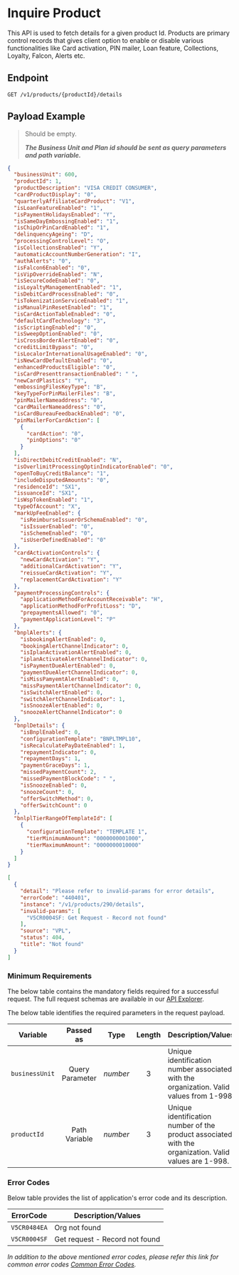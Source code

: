 # Inquire Product

This API is used to fetch details for a given product Id. Products are primary control records that gives client option to enable or disable various functionalities like Card activation, PIN mailer, Loan feature, Collections, Loyalty, Falcon, Alerts etc.
  
## Endpoint

`GET /v1/products/{productId}/details`

## Payload Example

<!--
type: tab
titles: Request, Response, Error
-->

>Should be empty.
>
>***The Business Unit and Plan id should be sent as query parameters and path variable.***

<!--
type: tab
-->

```json
{
  "businessUnit": 600,
  "productId": 1,
  "productDescription": "VISA CREDIT CONSUMER",
  "cardProductDisplay": "0",
  "quarterlyAffiliateCardProduct": "V1",
  "isLoanFeatureEnabled": "1",
  "isPaymentHolidaysEnabled": "Y",
  "isSameDayEmbossingEnabled": "1",
  "isChipOrPinCardEnabled": "1",
  "delinquencyAgeing": "D",
  "processingControlLevel": "O",
  "isCollectionsEnabled": "Y",
  "automaticAccountNumberGeneration": "I",
  "authAlerts": "0",
  "isFalcon6Enabled": "0",
  "isVipOverrideEnabled": "N",
  "isSecureCodeEnabled": "0",
  "isLoyaltyManagementEnabled": "1",
  "isDebitCardProcessEnabled": "0",
  "isTokenizationServiceEnabled": "1",
  "isManualPinResetEnabled": "1",
  "isCardActionTableEnabled": "0",
  "defaultCardTechnology": "3",
  "isScriptingEnabled": "0",
  "isSweepOptionEnabled": "0",
  "isCrossBorderAlertEnabled": "0",
  "creditLimitBypass": "0",
  "isLocalorInternationalUsageEnabled": "0",
  "isNewCardDefaultEnabled": "0",
  "enhancedProductsEligible": "0",
  "isCardPresenttransactionEnabled": " ",
  "newCardPlastics": "Y",
  "embossingFilesKeyType": "B",
  "keyTypeForPinMailerFiles": "B",
  "pinMailerNameaddress": "0",
  "cardMailerNameaddress": "0",
  "isCardBureauFeedbackEnabled": "0",
  "pinMailerForCardAction": [
    {
      "cardAction": "0",
      "pinOptions": "0"
    }
  ],
  "isDirectDebitCreditEnabled": "N",
  "isOverlimitProcessingOptinIndicatorEnabled": "0",
  "openToBuyCreditBalance": "1",
  "includeDisputedAmounts": "0",
  "residenceId": "SX1",
  "issuanceId": "SX1",
  "isWspTokenEnabled": "1",
  "typeOfAccount": "X",
  "markUpFeeEnabled": {
    "isReimburseIssuerOrSchemaEnabled": "0",
    "isIssuerEnabled": "0",
    "isSchemeEnabled": "0",
    "isUserDefinedEnabled": "0"
  },
  "cardActivationControls": {
    "newCardActivation": "Y",
    "additionalCardActivation": "Y",
    "reissueCardActivation": "Y",
    "replacementCardActivation": "Y"
  },
  "paymentProcessingControls": {
    "applicationMethodForAccountReceivable": "H",
    "applicationMethodForProfitLoss": "D",
    "prepaymentsAllowed": "0",
    "paymentApplicationLevel": "P"
  },
  "bnplAlerts": {
    "isbookingAlertEnabled": 0,
    "bookingAlertChannelIndicator": 0,
    "isIplanActivationAlertEnabled": 0,
    "iplanActivateAlertChannelIndicator": 0,
    "isPaymentDueAlertEnabled": 0,
    "paymentDueAlertChannelIndicator": 0,
    "isMissPamyemtAlertEnabled": 0,
    "missPaymentAlertChannelIndicator": 0,
    "isSwitchAlertEnabled": 0,
    "switchAlertChannelIndicator": 1,
    "isSnoozeAlertEnabled": 0,
    "snoozeAlertChannelIndicator": 0
  },
  "bnplDetails": {
    "isBnplEnabled": 0,
    "configurationTemplate": "BNPLTMPL10",
    "isRecalculatePayDateEnabled": 1,
    "repaymentIndicator": 0,
    "repaymentDays": 1,
    "paymentGraceDays": 1,
    "missedPaymentCount": 2,
    "missedPaymentBlockCode": " ",
    "isSnoozeEnabled": 0,
    "snoozeCount": 0,
    "offerSwitchMethod": 0,
    "offerSwitchCount": 0
  },
  "bnlplTierRangeOfTemplateId": [
    {
      "configurationTemplate": "TEMPLATE 1",
      "tierMinimumAmount": "0000000001000",
      "tierMaximumAmount": "0000000010000"
    }
  ]
}
```

<!--
type: tab
-->

```json
[
  {
    "detail": "Please refer to invalid-params for error details",
    "errorCode": "440401",
    "instance": "/v1/products/290/details",
    "invalid-params": [
      "V5CR0004SF: Get Request - Record not found"
    ],
    "source": "VPL",
    "status": 404,
    "title": "Not found"
  }
]
```

<!-- type: tab-end -->

### Minimum Requirements

The below table contains the mandatory fields required for a successful request. The full request schemas are available in our [API Explorer](../api/?type=get&path=/v1/products/{productId}/details).

The below table identifies the required parameters in the request payload.

| Variable | Passed as | Type | Length | Description/Values |
| -------- | :-------: | :--: | :------------: | ------------------ |
| `businessUnit` | Query Parameter | *number* | 3 | Unique identification number associated with the organization. Valid values from 1-998. |
| `productId` | Path Variable | *number* | 3 | Unique identification number of the product associated with the organization. Valid values are 1-998. |

### Error Codes

Below table provides the list of application's error code and its description.

| ErrorCode |  Description/Values |
| --------  | ------------------ |
| `V5CR0484EA` | Org not found |
| `V5CR0004SF` | Get request - Record not found |

*In addition to the above mentioned error codes, please refer this link for common error codes [Common Error Codes](?path=docs/Common_Error_Code.md).*
